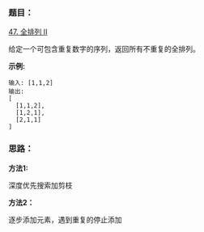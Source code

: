 ### 题目：

[47. 全排列 II](https://leetcode-cn.com/problems/permutations-ii/)

给定一个可包含重复数字的序列，返回所有不重复的全排列。

**示例:**


```
输入: [1,1,2]
输出:
[
  [1,1,2],
  [1,2,1],
  [2,1,1]
]
```

### 思路：

**方法1:** 

深度优先搜索加剪枝

**方法2：**

逐步添加元素，遇到重复的停止添加
